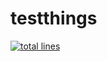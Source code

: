 # testthings

[![$total lines$](https://tokei.rs/b1/github/meaucher1/testthings)](https://github.com/meaucher1/testthings)
